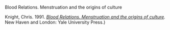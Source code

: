 Blood Relations. Menstruation and the origins of culture

Knight, Chris. 1991. _[Blood Relations. Menstruation and the origins of culture](Blood%20Relations.%20Menstruation%20and%20the%20origins%20of%20culture.md)._ New Haven and London: Yale University Press.)